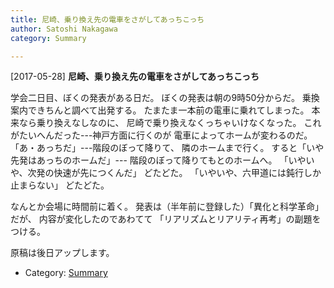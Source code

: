 ```yaml
---
title: 尼崎、乗り換え先の電車をさがしてあっちこっち
author: Satoshi Nakagawa
category: Summary

---
```


[2017-05-28] **尼崎、乗り換え先の電車をさがしてあっちこっち** 

 学会二日目、ぼくの発表がある日だ。
ぼくの発表は朝の9時50分からだ。
乗換案内できちんと調べて出発する。
たまたま一本前の電車に乗れてしまった。
本来なら乗り換えなしなのに、
尼崎で乗り換えなくっちゃいけなくなった。
これがたいへんだった---神戸方面に行くのが
電車によってホームが変わるのだ。
「あ・あっちだ」---階段のぼって降りて、
隣のホームまで行く。
すると「いや先発はあっちのホームだ」---
階段のぼって降りてもとのホームへ。
「いやいや、次発の快速が先につくんだ」
どたどた。
「いやいや、六甲道には鈍行しか止まらない」
どたどた。

<!--more-->

 なんとか会場に時間前に着く。
発表は（半年前に登録した）「異化と科学革命」だが、
内容が変化したのであわてて
「リアリズムとリアリティ再考」の副題をつける。

 原稿は後日アップします。

- Category: [Summary](https://merapano.github.io/categories.html#Summary)

